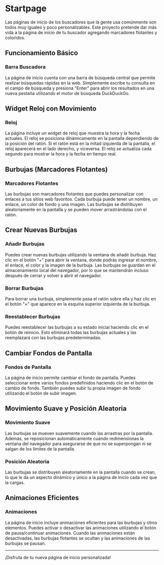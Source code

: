 # Startpage

Las páginas de inicio de los buscadores que la gente usa comúnmente son todos muy iguales y poco personalizables. Este proyecto pretende dar más vida a la página de inicio de tu buscador agregando marcadores flotantes y coloridos.

## Funcionamiento Básico

### Barra Buscadora

La página de inicio cuenta con una barra de búsqueda central que permite realizar búsquedas rápidas en la web. Simplemente escribe tu consulta en el campo de búsqueda y presiona "Enter" para abrir los resultados en una nueva pestaña utilizando el motor de búsqueda DuckDuckGo.

## Widget Reloj con Movimiento

### Reloj

La página incluye un widget de reloj que muestra la hora y la fecha actuales. El reloj se posiciona dinámicamente en la pantalla dependiendo de la posición del ratón. Si el ratón está en la mitad izquierda de la pantalla, el reloj aparecerá en el lado derecho, y viceversa. El reloj se actualiza cada segundo para mostrar la hora y la fecha en tiempo real.

## Burbujas (Marcadores Flotantes)

### Marcadores Flotantes

Las burbujas son marcadores flotantes que puedes personalizar con enlaces a tus sitios web favoritos. Cada burbuja puede tener un nombre, un enlace, un color de fondo y una imagen. Las burbujas se distribuyen aleatoriamente en la pantalla y se pueden mover arrastrándolas con el ratón.

## Crear Nuevas Burbujas

### Añadir Burbujas

Puedes crear nuevas burbujas utilizando la ventana de añadir burbuja. Haz clic en el botón "+" para abrir la ventana, donde podrás ingresar el nombre, el enlace, el color y la imagen de la burbuja. Las burbujas se guardan en el almacenamiento local del navegador, por lo que se mantendrán incluso después de cerrar y volver a abrir el navegador.

### Borrar Burbujas

Para borrar una burbuja, simplemente pasa el ratón sobre ella y haz clic en el botón "×" que aparece en la esquina superior izquierda de la burbuja.

### Reestablecer Burbujas

Puedes reestablecer las burbujas a su estado inicial haciendo clic en el botón de reinicio. Esto eliminará todas las burbujas actuales y las reemplazará con las burbujas predeterminadas.

## Cambiar Fondos de Pantalla

### Fondos de Pantalla

La página de inicio permite cambiar el fondo de pantalla. Puedes seleccionar entre varios fondos predefinidos haciendo clic en el botón de cambio de fondo. También puedes subir tu propia imagen de fondo utilizando el botón de subir imagen.

## Movimiento Suave y Posición Aleatoria

### Movimiento Suave

Las burbujas se mueven suavemente cuando las arrastras por la pantalla. Además, se reposicionan automáticamente cuando redimensionas la ventana del navegador para asegurarse de que no se superpongan ni se salgan de los límites de la pantalla.

### Posición Aleatoria

Las burbujas se distribuyen aleatoriamente en la pantalla cuando se crean, lo que le da un aspecto dinámico y único a la página de inicio cada vez que la cargas.

## Animaciones Eficientes

### Animaciones

La página de inicio incluye animaciones eficientes para las burbujas y otros elementos. Puedes activar o desactivar las animaciones utilizando el botón de pausa/continuar animaciones. Cuando las animaciones están desactivadas, las burbujas flotantes se ocultan y las animaciones de las burbujas se pausan.

---

¡Disfruta de tu nueva página de inicio personalizada!
